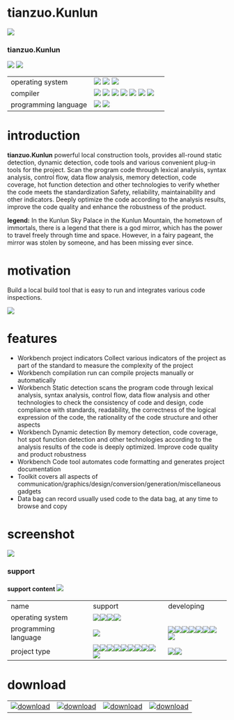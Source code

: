 ﻿# tianzuo.Kunlun

![](../img/tianzuo.Kunlun.jpg)

### tianzuo.Kunlun

![](https://img.shields.io/badge/release-2.0.0.0-blue.svg)
![](https://img.shields.io/badge/date-24.1.1-orange.svg)

||||
|--|--|--|
|operating system|![](https://img.shields.io/badge/os-windows_7+-blue.svg) ![](https://img.shields.io/badge/os-macos_10.14+-lightgrey.svg) ![](https://img.shields.io/badge/os-ubuntu_20.04+-orange.svg) ||
|compiler|![](https://img.shields.io/badge/c++-11-blue.svg) ![](https://img.shields.io/badge/msvc-14.0-blue.svg) ![](https://img.shields.io/badge/msvc-14.1-blue.svg) ![](https://img.shields.io/badge/msvc-14.2-blue.svg) ![](https://img.shields.io/badge/msvc-14.3-blue.svg) ![](https://img.shields.io/badge/llvm-10.0-lightgrey.svg) ![](https://img.shields.io/badge/gcc-9.4-orange.svg)||
|programming language|![](../img/C.png) ![](../img/C__.png)||

# introduction

**tianzuo.Kunlun** powerful local construction tools, provides all-round static detection, dynamic detection, code tools and various convenient plug-in tools for the project. Scan the program code through lexical analysis, syntax analysis, control flow, data flow analysis, memory detection, code coverage, hot function detection and other technologies to verify whether the code meets the standardization Safety, reliability, maintainability and other indicators. Deeply optimize the code according to the analysis results, improve the code quality and enhance the robustness of the product.

**legend:**
In the Kunlun Sky Palace in the Kunlun Mountain, the hometown of immortals, there is a legend that there is a god mirror, which has the power to travel freely through time and space. However, in a fairy pageant, the mirror was stolen by someone, and has been missing ever since.

# motivation
Build a local build tool that is easy to run and integrates various code inspections.

![](../img/Kunlun1_en.png)

# features
- Workbench project indicators Collect various indicators of the project as part of the standard to measure the complexity of the project
- Workbench compilation run can compile projects manually or automatically
- Workbench Static detection scans the program code through lexical analysis, syntax analysis, control flow, data flow analysis and other technologies to check the consistency of code and design, code compliance with standards, readability, the correctness of the logical expression of the code, the rationality of the code structure and other aspects
- Workbench Dynamic detection By memory detection, code coverage, hot spot function detection and other technologies according to the analysis results of the code is deeply optimized. Improve code quality and product robustness
- Workbench Code tool automates code formatting and generates project documentation
- Toolkit covers all aspects of communication/graphics/design/conversion/generation/miscellaneous gadgets
- Data bag can record usually used code to the data bag, at any time to browse and copy

# screenshot
![](../img/Kunlun2_en.png)

### support
#### support content ![](../img/com_btnHelp.svg)


||||
|--|--|--|
|name|support|developing|
|operating system|![](../img/windows.svg)![](../img/macos.svg)![](../img/ubuntu.svg)![](../img/uos.png)||
|programming language|![](../img/Language_cpp.svg)|![](../img/Language_java.svg)![](../img/Language_js.svg)![](../img/Language_csharp.svg)![](../img/Language_python.svg)![](../img/Language_go.svg)![](../img/Language_php.svg)![](../img/Language_ruby.svg)![](../img/Language_swift.svg)|
|project type|![](../img/IDE_Qt.png)![](../img/IDE_VS2003.png)![](../img/IDE_VS2005.png)![](../img/IDE_VS2008.png)![](../img/IDE_VS2010.png)![](../img/IDE_VS2012.png)![](../img/IDE_VS2013.png)![](../img/IDE_VS2015.png)![](../img/IDE_VS2017.png)![](../img/IDE_VS2019.png)|![](../img/IDE_ECLIPSE.png)![](../img/IDE_IntellijIDEA.png)|

# download

|||||
|--|--|--|--|
|[![download](../img/com_btnGitHub.svg)](https://github.com/zhengtianzuo/tianzuo.Kunlun/releases)|[![download](../img/com_btnGitee.svg)](https://gitee.com/zhengtianzuo/tianzuo.Kunlun/releases)|[![download](../img/down_baidu.svg)](https://pan.baidu.com/s/1Abnr2yTAHukV8AyX2-ZK1A?pwd=1234)|[![download](../img/down_weiyun.svg)](https://share.weiyun.com/1WNeAnwL)|
